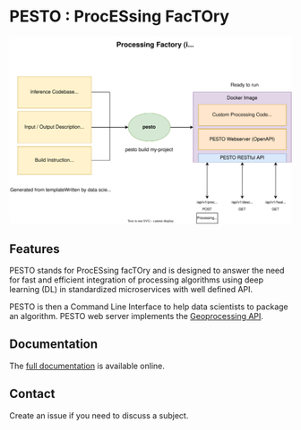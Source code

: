 # PESTO : ProcESsing FacTOry

![](./pesto-cli/docs/img/pesto.svg)


## Features

PESTO stands for ProcESsing facTOry and is designed to answer the need for fast and efficient integration of processing algorithms using deep learning (DL) in standardized microservices with well defined API.

PESTO is then a Command Line Interface to help data scientists to package an algorithm.
PESTO web server implements the [Geoprocessing API](https://github.com/AirbusDefenceAndSpace/geoprocessing-api).


## Documentation

The [full documentation](https://airbusdefenceandspace.github.io/pesto/about.html) is available online.

## Contact

Create an issue if you need to discuss a subject. 
